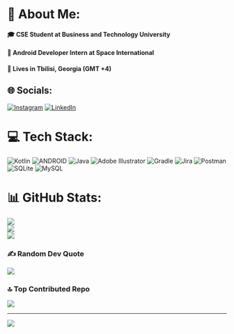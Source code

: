 # 💫 About Me:
#### 🎓 CSE Student at Business and Technology University
#### 🏢 Android Developer Intern at Space International
#### 📍 Lives in Tbilisi, Georgia (GMT +4)


## 🌐 Socials:
[![Instagram](https://img.shields.io/badge/Instagram-%23E4405F.svg?logo=Instagram&logoColor=white)](https://instagram.com/bchmsl) [![LinkedIn](https://img.shields.io/badge/LinkedIn-%230077B5.svg?logo=linkedin&logoColor=white)](https://linkedin.com/in/bchmsl) 

# 💻 Tech Stack:
![Kotlin](https://img.shields.io/badge/kotlin-%230095D5.svg?style=flat&logo=kotlin&logoColor=white) ![ANDROID](https://img.shields.io/badge/android-%2320232a.svg?style=flat&logo=android&logoColor=%a4c639) ![Java](https://img.shields.io/badge/java-%23ED8B00.svg?style=flat&logo=java&logoColor=white) ![Adobe Illustrator](https://img.shields.io/badge/adobeillustrator-%23FF9A00.svg?style=flat&logo=adobeillustrator&logoColor=white) ![Gradle](https://img.shields.io/badge/Gradle-02303A.svg?style=flat&logo=Gradle&logoColor=white) ![Jira](https://img.shields.io/badge/jira-%230A0FFF.svg?style=flat&logo=jira&logoColor=white) ![Postman](https://img.shields.io/badge/Postman-FF6C37?style=flat&logo=postman&logoColor=white) ![SQLite](https://img.shields.io/badge/sqlite-%2307405e.svg?style=flat&logo=sqlite&logoColor=white) ![MySQL](https://img.shields.io/badge/mysql-%2300f.svg?style=flat&logo=mysql&logoColor=white)
# 📊 GitHub Stats:
![](https://github-readme-stats.vercel.app/api?username=bchmsl&theme=onedark&hide_border=true&include_all_commits=true&count_private=true)<br/>
![](https://github-readme-streak-stats.herokuapp.com/?user=bchmsl&theme=onedark&hide_border=true)<br/>
![](https://github-readme-stats.vercel.app/api/top-langs/?username=bchmsl&theme=onedark&hide_border=true&include_all_commits=true&count_private=true&layout=compact)

### ✍️ Random Dev Quote
![](https://quotes-github-readme.vercel.app/api?type=horizontal&theme=dark)

### 🔝 Top Contributed Repo
![](https://github-contributor-stats.vercel.app/api?username=bchmsl&limit=5&theme=onedark&combine_all_yearly_contributions=true)

---
[![](https://visitcount.itsvg.in/api?id=bchmsl&icon=2&color=12)](https://visitcount.itsvg.in)
